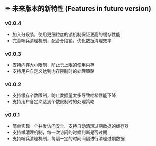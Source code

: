 ## ✒ 未来版本的新特性 (Features in future version)

### v0.0.4
* 加入分段锁，使用更细粒度的锁机制保证更高的缓存性能
* 完善哨兵清理机制，配合分段锁，优化数据清理效率

### v0.0.3
* 支持内存大小限制，防止无上限的使用内存
* 支持用户自定义达到内存限制时的处理策略

### v0.0.2
* 支持缓存个数限制，防止数据量太多导致哈希性能下降
* 支持用户自定义达到个数限制时的处理策略

### v0.0.1
* 简单实现一个并发访问安全、支持自动清理过期数据的缓存器
* 支持懒清理机制，每一次访问的时候判断是否过期
* 支持哨兵清理机制，每隔一定的时间间隔进行清理过期数据
